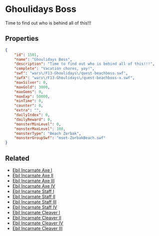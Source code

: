 # Ghoulidays Boss

Time to find out who is behind all of this!!!

## Properties

```json
{
    "id": 1501,
    "name": "Ghoulidays Boss",
    "description": "Time to find out who is behind all of this!!!",
    "complete": "Vacation chores, yay!",
    "swf": "wars\/F13-Ghoulidays\/quest-beachboss.swf",
    "swfX": "wars\/F13-Ghoulidays\/quest-beachboss-x.swf",
    "maxSilver": 0,
    "maxGold": 3000,
    "maxGems": 0,
    "maxExp": 50000,
    "minTime": 0,
    "counter": 0,
    "extra": "",
    "dailyIndex": 0,
    "dailyReward": 0,
    "monsterMinLevel": 0,
    "monsterMaxLevel": 100,
    "monsterType": "Beach Zorbak",
    "monsterGroupSwf": "mset-ZorbakBeach.swf"
}
```

## Related

- [Ebil Incarnate Axe I](../items/17994-ebil-incarnate-axe-i.md)
- [Ebil Incarnate Axe II](../items/17995-ebil-incarnate-axe-ii.md)
- [Ebil Incarnate Axe III](../items/17996-ebil-incarnate-axe-iii.md)
- [Ebil Incarnate Axe IV](../items/17997-ebil-incarnate-axe-iv.md)
- [Ebil Incarnate Staff I](../items/17998-ebil-incarnate-staff-i.md)
- [Ebil Incarnate Staff II](../items/17999-ebil-incarnate-staff-ii.md)
- [Ebil Incarnate Staff III](../items/18000-ebil-incarnate-staff-iii.md)
- [Ebil Incarnate Staff IV](../items/18001-ebil-incarnate-staff-iv.md)
- [Ebil Incarnate Cleaver I](../items/18002-ebil-incarnate-cleaver-i.md)
- [Ebil Incarnate Cleaver II](../items/18003-ebil-incarnate-cleaver-ii.md)
- [Ebil Incarnate Cleaver IV](../items/18004-ebil-incarnate-cleaver-iv.md)
- [Ebil Incarnate Cleaver III](../items/18005-ebil-incarnate-cleaver-iii.md)

